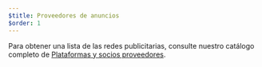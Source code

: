```yaml
---
$title: Proveedores de anuncios
$order: 1
---
```


Para obtener una lista de las redes publicitarias, consulte nuestro catálogo completo de [Plataformas y socios proveedores](../../../../support/faq/platform-and-vendor-partners.md).
